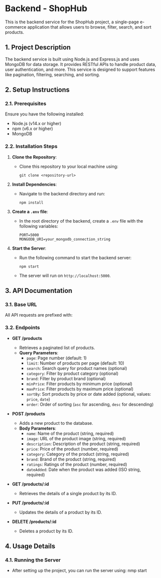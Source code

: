 # Backend - ShopHub

This is the backend service for the ShopHub project, a single-page e-commerce application that allows users to browse, filter, search, and sort products.

## **1. Project Description**

The backend service is built using Node.js and Express.js and uses MongoDB for data storage. It provides RESTful APIs to handle product data, user authentication, and more. This service is designed to support features like pagination, filtering, searching, and sorting.

## **2. Setup Instructions**

### **2.1. Prerequisites**

Ensure you have the following installed:
- Node.js (v14.x or higher)
- npm (v6.x or higher)
- MongoDB

### **2.2. Installation Steps**

1. **Clone the Repository**:
   - Clone this repository to your local machine using:
     ```
     git clone <repository-url>
     ```

2. **Install Dependencies**:
   - Navigate to the backend directory and run:
     ```
     npm install
     ```

3. **Create a `.env` file**:
   - In the root directory of the backend, create a `.env` file with the following variables:
     ```
     PORT=5000
     MONGODB_URI=your_mongodb_connection_string
     ```

4. **Start the Server**:
   - Run the following command to start the backend server:
     ```
     npm start
     ```
   - The server will run on `http://localhost:5000`.

## **3. API Documentation**

### **3.1. Base URL**

All API requests are prefixed with:


### **3.2. Endpoints**

- **GET /products**
  - Retrieves a paginated list of products.
  - **Query Parameters**:
    - `page`: Page number (default: 1)
    - `limit`: Number of products per page (default: 10)
    - `search`: Search query for product names (optional)
    - `category`: Filter by product category (optional)
    - `brand`: Filter by product brand (optional)
    - `minPrice`: Filter products by minimum price (optional)
    - `maxPrice`: Filter products by maximum price (optional)
    - `sortBy`: Sort products by price or date added (optional, values: `price`, `date`)
    - `order`: Order of sorting (`asc` for ascending, `desc` for descending)

- **POST /products**
  - Adds a new product to the database.
  - **Body Parameters**:
    - `name`: Name of the product (string, required)
    - `image`: URL of the product image (string, required)
    - `description`: Description of the product (string, required)
    - `price`: Price of the product (number, required)
    - `category`: Category of the product (string, required)
    - `brand`: Brand of the product (string, required)
    - `ratings`: Ratings of the product (number, required)
    - `dateAdded`: Date when the product was added (ISO string, required)

- **GET /products/:id**
  - Retrieves the details of a single product by its ID.

- **PUT /products/:id**
  - Updates the details of a product by its ID.

- **DELETE /products/:id**
  - Deletes a product by its ID.

## **4. Usage Details**

### **4.1. Running the Server**

- After setting up the project, you can run the server using: nmp start
